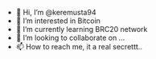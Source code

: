 - 👋 Hi, I’m @keremusta94
- 👀 I’m interested in Bitcoin
- 🌱 I’m currently learning BRC20 network
- 💞️ I’m looking to collaborate on ...
- 📫 How to reach me, it a real secrettt..

<!---
keremusta94/keremusta94 is a ✨ special ✨ repository because its `README.md` (this file) appears on your GitHub profile.
You can click the Preview link to take a look at your changes.
--->
